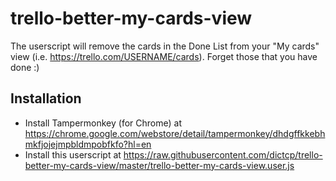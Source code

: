 trello-better-my-cards-view
===================
The userscript will remove the cards in the Done List from your "My cards" view (i.e. https://trello.com/USERNAME/cards). Forget those that you have done :)

Installation
-------
- Install Tampermonkey (for Chrome)  at https://chrome.google.com/webstore/detail/tampermonkey/dhdgffkkebhmkfjojejmpbldmpobfkfo?hl=en 
- Install this userscript at https://raw.githubusercontent.com/dictcp/trello-better-my-cards-view/master/trello-better-my-cards-view.user.js
